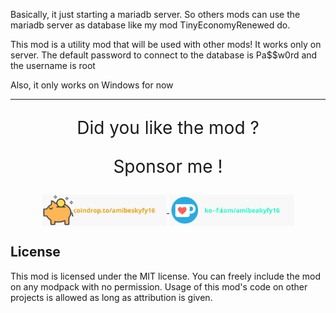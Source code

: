 [//]: # ([<img style="vertical-align:middle" width="800" src="./docs/short_readme.svg">]&#40;&#41;)

Basically, it just starting a mariadb server. So others mods can use the mariadb server as database like my mod TinyEconomyRenewed do.

This mod is a utility mod that will be used with other mods! It works only on server. The default password to connect to the database is Pa$$w0rd and the username is root

Also, it only works on Windows for now

___

<p align="center" style="font-size:200%">
    Did you like the mod ?
</p>

<p align="center" style="font-size:200%">
    Sponsor me !
</p>

<div align="center">
    <a href="https://coindrop.to/amibeskyfy16"> <img style="vertical-align:middle" width="200" src="./docs/coindrop.svg"> </a>
    <a href="https://ko-fi.com/amibeskyfy16"> <img style="vertical-align:middle" width="200" src="./docs/KoFi.svg"> </a>
</div>


## License

This mod is licensed under the MIT license. You can freely include the mod on any modpack with no permission. Usage of this mod's code on other projects is allowed as long as attribution is given.
